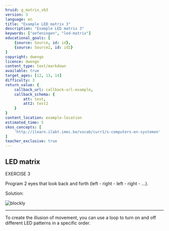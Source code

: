 ```yaml
---
hruid: g_matrix_vb3
version: 3
language: en
title: "Example LED matrix 3"
description: "Example LED matrix 3"
keywords: ["oefeningen", "led-matrix"]
educational_goals: [
    {source: Source, id: id}, 
    {source: Source2, id: id2}
]
copyright: dwengo
licence: dwengo
content_type: text/markdown
available: true
target_ages: [12, 13, 14]
difficulty: 3
return_value: {
    callback_url: callback-url-example,
    callback_schema: {
        att: test,
        att2: test2
    }
}
content_location: example-location
estimated_time: 5
skos_concepts: [
    'http://ilearn.ilabt.imec.be/vocab/curr1/s-computers-en-systemen'
]
teacher_exclusive: true
---
```

## LED matrix

EXERCISE 3

Program 2 eyes that look back and forth (left - right - left - right - ...).

Solution:  

![blockly](@learning-object/matrix_m3/nl/3)

***

<div class="alert alert-box alert-success">
To create the illusion of movement, you can use a loop to turn on and off different LED patterns in a specific order.
</div>